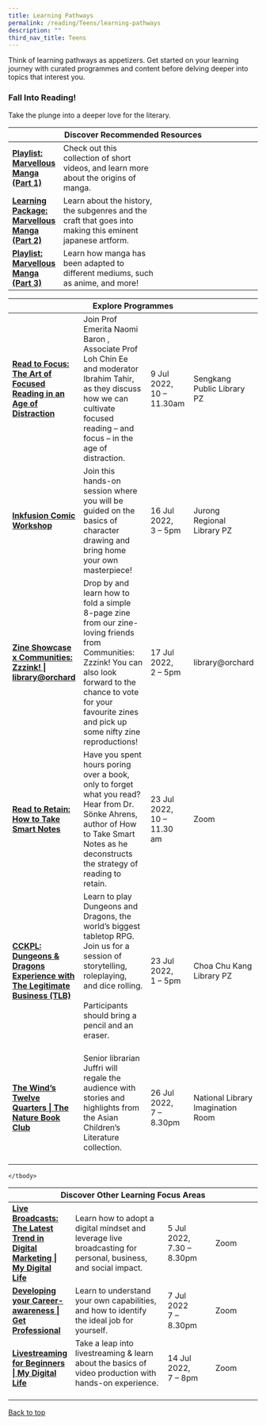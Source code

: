 ```yaml
---
title: Learning Pathways
permalink: /reading/Teens/learning-pathways
description: ""
third_nav_title: Teens
---
```

Think of learning pathways as appetizers. Get started on your learning journey with curated programmes and content before delving deeper into topics that interest you.

<h3><b>Fall Into Reading!</b></h3>
Take the plunge into a deeper love for the literary.

<div class="horizontal-scroll margin--bottom--lg">
  <table class="generic-table">
    <thead>
      <tr>
        <th class="is-uppercase has-weight-normal" colspan="4">Discover Recommended Resources</th>
      </tr>
    </thead>
    <tbody>
      <tr>
        <td style="width: 20%;"><a target="_blank" href= "/reading/teens/content"><b>Playlist: Marvellous Manga (Part 1)</b></a></td>
        <td style="width: 40%;">Check out this collection of short videos, and learn more about the origins of manga.</td>
        <td style="width: 20%;"> </td>
        <td style="width: 20%;"> </td>
      </tr>
      <tr>
        <td style="width: 20%;"><a target="_blank" href="/reading/teens/content"><b>Learning Package: Marvellous Manga (Part 2)</b></a></td>
        <td>Learn about the history, the subgenres and the craft that goes into making this eminent japanese artform.</td>
        <td></td>
        <td> </td>
    </tr>
			      <tr>
        <td style="width: 20%;"><a target="_blank" href= "/reading/teens/content"><b>Playlist: Marvellous Manga (Part 3)</b></a></td>
        <td style="width: 40%;">Learn how manga has been adapted to different mediums, such as anime, and more!</td>
        <td style="width: 20%;"> </td>
        <td style="width: 20%;"> </td>
      </tr>
			
			
 </tbody>
  </table>
</div>

<div class="horizontal-scroll margin--bottom--lg">
  <table class="generic-table">
    <thead>
      <tr>
        <th class="is-uppercase has-weight-normal" colspan="4">Explore Programmes</th>
      </tr>
    </thead>
    <tbody>
      <tr>
        <td style="width: 20%;"><a target="_blank" href="https://www.eventbrite.sg/e/read-to-focus-the-art-of-focused-reading-in-an-age-of-distraction-tickets-359124660527?aff=ebdsoporgprofile"><b>Read to Focus: The Art of Focused Reading in an Age of Distraction</b></a></td>
        <td style="width: 40%;">Join Prof Emerita Naomi Baron , Associate Prof Loh Chin Ee and moderator Ibrahim Tahir, as they discuss how we can cultivate focused reading – and focus – in the age of distraction.</td>
        <td style="width: 20%;"> 9 Jul 2022,<br>10 – 11.30am</td>
        <td style="width: 20%;">Sengkang Public Library PZ</td>
      </tr>
					<tr>
<td><a target="_blank" href="https://www.eventbrite.sg/e/inkfusion-comic-workshop-tickets-352490547717?aff=ebdsoporgprofile"><b>Inkfusion Comic Workshop</b></a></td>
        <td>Join this hands-on session where you will be guided on the basics of character drawing and bring home your own masterpiece!
        </td><td>16 Jul 2022, <br>3 – 5pm</td>
        <td>Jurong Regional Library PZ</td>
      </tr>
<tr>
<td><a target="_blank" href="https://www.eventbrite.sg/e/zine-showcase-x-communities-zzzink-libraryorchard-tickets-367318548667?aff=ebdsoporgprofile"><b>Zine Showcase x Communities: Zzzink! | library@orchard</b></a></td>
        <td> Drop by and learn how to fold a simple 8-page zine from our zine-loving friends from Communities: Zzzink! You can also look forward to the chance to vote for your favourite zines and pick up some nifty zine reproductions!
        </td><td>17 Jul 2022, <br>2 – 5pm</td>
        <td>library@orchard</td>
      </tr>
<tr>
<td><a target="_blank" href="https://www.eventbrite.sg/e/read-to-retain-how-to-take-smart-notes-tickets-359126796917?aff=ebdsoporgprofile"><b>Read to Retain: How to Take Smart Notes</b></a></td>
        <td> Have you spent hours poring over a book, only to forget what you read? Hear from Dr. Sönke Ahrens, author of How to Take Smart Notes as he deconstructs the strategy of reading to retain.
        </td><td>23 Jul 2022, <br>10 – 11.30 am</td>
        <td>Zoom</td>
      </tr>

<tr>
<td><a target="_blank" href="https://www.eventbrite.sg/e/cckpl-dungeons-dragons-experience-with-the-legitimate-business-tlb-tickets-370259234337?aff=ebdsoporgprofile" ><b>CCKPL: Dungeons & Dragons Experience with The Legitimate Business (TLB)</b></a></td>
	<td>Learn to play Dungeons and Dragons, the world’s biggest tabletop RPG. Join us for a session of storytelling, roleplaying, and dice rolling.<br><br>Participants should bring a pencil and an eraser.<br><br>
        </td><td>23 Jul 2022, <br>1 – 5pm</td>
        <td>Choa Chu Kang Library PZ</td>
      </tr>
<tr>
<td><a target="_blank" href="https://www.eventbrite.sg/e/the-winds-twelve-quarters-the-nature-book-club-registration-365404052357?aff=ebdsoporgprofile"><b>The Wind’s Twelve Quarters | The Nature Book Club</b></a></td>
	<td>Senior librarian Juffri will regale the audience with stories and highlights from the Asian Children’s Literature collection.<br><br>
        </td><td>26 Jul 2022, <br>7 – 8.30pm</td>
        <td>National Library Imagination Room</td>
      </tr>
    </tbody>
  </table>
</div>

<div class="horizontal-scroll margin--bottom--lg">
  <table class="generic-table">
    <thead>
      <tr>
        <th class="is-uppercase has-weight-normal" colspan="4">Discover Other Learning Focus Areas</th>
      </tr>
    </thead>
    <tbody>
      <tr>
        <td style="width: 20%;"><a target="_blank" href="https://www.eventbrite.sg/e/live-broadcasts-the-latest-trend-in-digital-marketing-my-digital-life-tickets-366354685727?aff=ebdsoporgprofile"><b>Live Broadcasts: The Latest Trend in Digital Marketing | My Digital Life</b></a></td>
        <td style="width: 40%;"> Learn how to adopt a digital mindset and leverage live broadcasting for personal, business, and social impact.</td>
        <td style="width: 20%;">5 Jul 2022, <br>7.30 – 8.30pm</td>
        <td style="width: 20%;">Zoom</td>
      </tr>
<tr>
        <td><a target="_blank" href="https://www.eventbrite.sg/e/developing-your-career-awareness-get-professional-tickets-360256907107?aff=ebdsoporgprofile"><b>Developing your Career-awareness | Get Professional</b></a></td>
        <td>Learn to understand your own capabilities, and how to identify the ideal job for yourself.</td>
        <td>7 Jul 2022<br>7 – 8.30pm</td>
        <td>Zoom</td>
      </tr>
<tr>
<td><a target="_blank" href="https://www.eventbrite.sg/e/livestreaming-for-beginners-my-digital-life-registration-360265863897?aff=ebdsoporgprofile" ><b>Livestreaming for Beginners | My Digital Life</b></a></td>
	<td>Take a leap into livestreaming & learn about the basics of video production with hands-on experience.<br><br>
        </td><td>14 Jul 2022, <br>7 – 8pm</td>
        <td>Zoom</td>
      </tr>

    </tbody>
  </table>
</div>
<p class="has-text-right margin--top--xl"><a href="#main-content">Back to top</a></p>